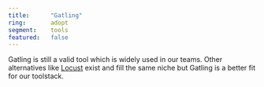 ```yaml
---
title:      "Gatling"
ring:       adopt
segment:    tools
featured:   false
---
```


Gatling is still a valid tool which is widely used in our teams.
Other alternatives like [Locust](https://locust.io/) exist and fill the same niche but Gatling is a better fit for our toolstack.
